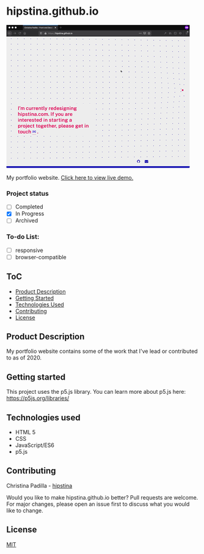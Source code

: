 # hipstina.github.io
![GIF](https://github.com/hipstina/hipstina.github.io/blob/master/img/uc.gif) 

My portfolio website. [Click here to view live demo.](http://hipstina.github.io)
### Project status
- [ ] Completed
- [X] In Progress
- [ ] Archived   
### To-do List:
 - [ ] responsive
 - [ ] browser-compatible

## ToC
- [Product Description](https://github.com/hipstina/hipstina.github.io#ProductDescription)
- [Getting Started](https://github.com/hipstina/hipstina.github.io#getting-started)
- [Technologies Used](https://github.com/hipstina/hipstina.github.io#Technologies-Used)
- [Contributing](https://github.com/hipstina/hipstina.github.io#Contributing)
- [License](https://github.com/hipstina/hipstina.github.io#License)

## Product Description
My portfolio website contains some of the work that I've lead or contributed to as of 2020.
    
## Getting started
This project uses the p5.js library. You can learn more about p5.js here: https://p5js.org/libraries/
 
## Technologies used
- HTML 5
- CSS
- JavaScript/ES6
- p5.js
    
## Contributing
Christina Padilla - [hipstina](https://github.com/hipstina/)  

Would you like to make hipstina.github.io better? Pull requests are welcome. For major changes, please open an issue first to discuss what you would like to change.

## License
[MIT](https://choosealicense.com/licenses/mit/)
